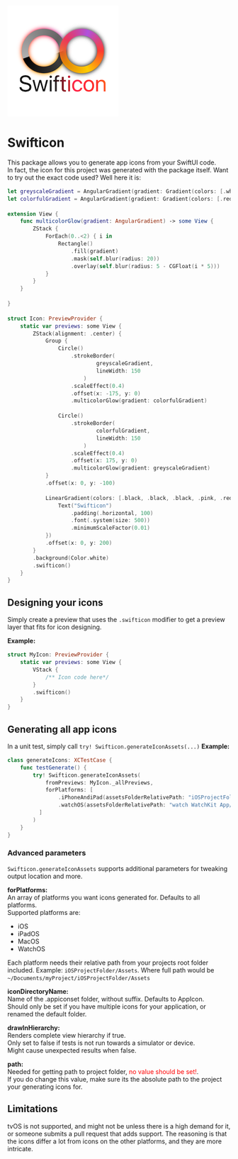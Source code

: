 ![Logo of Swifticon](./logo.png)

# Swifticon

This package allows you to generate app icons from your SwiftUI code.  
In fact, the icon for this project was generated with the package itself. Want to try out the exact code used? Well here it is:

```swift
let greyscaleGradient = AngularGradient(gradient: Gradient(colors: [.white, .black]), center: .center, startAngle: .zero, endAngle: .degrees(520))
let colorfulGradient = AngularGradient(gradient: Gradient(colors: [.red, .yellow, .orange.opacity(0.8), .pink.opacity(0.8), .purple, .red]), center: .center, startAngle: .zero, endAngle: .degrees(360))

extension View {
    func multicolorGlow(gradient: AngularGradient) -> some View {
        ZStack {
            ForEach(0..<2) { i in
                Rectangle()
                    .fill(gradient)
                    .mask(self.blur(radius: 20))
                    .overlay(self.blur(radius: 5 - CGFloat(i * 5)))
            }
        }
    }

}

struct Icon: PreviewProvider {
    static var previews: some View {
        ZStack(alignment: .center) {
            Group {
                Circle()
                    .strokeBorder(
                            greyscaleGradient,
                            lineWidth: 150
                        )
                    .scaleEffect(0.4)
                    .offset(x: -175, y: 0)
                    .multicolorGlow(gradient: colorfulGradient)
                
                Circle()
                    .strokeBorder(
                            colorfulGradient,
                            lineWidth: 150
                        )
                    .scaleEffect(0.4)
                    .offset(x: 175, y: 0)
                    .multicolorGlow(gradient: greyscaleGradient)
            }
            .offset(x: 0, y: -100)
            
            LinearGradient(colors: [.black, .black, .black, .pink, .red, .orange], startPoint: .leading, endPoint: .trailing).mask({
                Text("Swifticon")
                    .padding(.horizontal, 100)
                    .font(.system(size: 500))
                    .minimumScaleFactor(0.01)
            })
            .offset(x: 0, y: 200)
        }
        .background(Color.white)
        .swifticon()
    }
}
```

## Designing your icons
Simply create a preview that uses the `.swifticon` modifier to get a preview layer that fits for icon designing.

**Example:**
```swift
struct MyIcon: PreviewProvider {
    static var previews: some View {
        VStack {
            /** Icon code here*/
        }
        .swifticon()
    }
}
```

## Generating all app icons
In a unit test, simply call `try! Swifticon.generateIconAssets(...)`
**Example:**
```swift
class generateIcons: XCTestCase {
    func testGenerate() {
        try! Swifticon.generateIconAssets(
        	fromPreviews: MyIcon._allPreviews,
        	forPlatforms: [
                .iPhoneAndiPad(assetsFolderRelativePath: "iOSProjectFolder/Assets"),
                .watchOS(assetsFolderRelativePath: "watch WatchKit App/Assets")
          ]
        )
    }
}
```

### Advanced parameters
`Swifticon.generateIconAssets` supports additional parameters for tweaking output location and more.

**forPlatforms:**  
An array of platforms you want icons generated for. Defaults to all platforms.  
Supported platforms are:
* iOS
* iPadOS
* MacOS
* WatchOS

Each platform needs their relative path from your projects root folder included. Example: `iOSProjectFolder/Assets`. Where full path would be `~/Documents/myProject/iOSProjectFolder/Assets`

**iconDirectoryName:**  
Name of the .appiconset folder, without suffix. Defaults to AppIcon.  
Should only be set if you have multiple icons for your application, or renamed the default folder.
     
**drawInHierarchy:**  
Renders complete view hierarchy if true.  
Only set to false if tests is not run towards a simulator or device.  
Might cause unexpected results when false.
     
**path:**  
Needed for getting path to project folder, <font color="red">no value should be set!</font>.  
If you do change this value, make sure its the absolute path to the project your generating icons for.

## Limitations
tvOS is not supported, and might not be unless there is a high demand for it, or someone submits a pull request that adds support. The reasoning is that the icons differ a lot from icons on the other platforms, and they are more intricate.